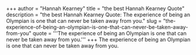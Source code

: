+++
author = "Hannah Kearney"
title = "the best Hannah Kearney Quote"
description = "the best Hannah Kearney Quote: The experience of being an Olympian is one that can never be taken away from you."
slug = "the-experience-of-being-an-olympian-is-one-that-can-never-be-taken-away-from-you"
quote = '''The experience of being an Olympian is one that can never be taken away from you.'''
+++
The experience of being an Olympian is one that can never be taken away from you.
